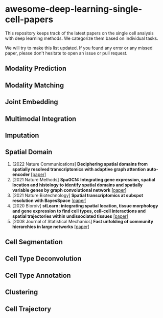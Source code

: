 # awesome-deep-learning-single-cell-papers

This repository keeps track of the latest papers on the single cell analysis with deep learning methods. We categorize them based on individual tasks.

We will try to make this list updated. If you found any error or any missed paper, please don't hesitate to open an issue or pull request.

## Modality Prediction


## Modality Matching


## Joint Embedding


## Multimodal Integration


## Imputation


## Spatial Domain
1. [2022 Nature Communications] **Deciphering spatial domains from spatially resolved transcriptomics with adaptive graph attention auto-encoder** [[paper]](https://www.nature.com/articles/s41467-022-29439-6)
1. [2021 Nature Methods] **SpaGCN: Integrating gene expression, spatial location and histology to identify spatial domains and spatially variable genes by graph convolutional network** [[paper]](https://www.nature.com/articles/s41592-021-01255-8)
1. [2021 Nature Biotechnology] **Spatial transcriptomics at subspot resolution with BayesSpace** [[paper]](https://www.nature.com/articles/s41587-021-00935-2)
1. [2020 Biorxiv] **stLearn: integrating spatial location, tissue morphology and gene expression to find cell types, cell-cell interactions and spatial trajectories within undissociated tissues** [[paper]](https://www.biorxiv.org/content/10.1101/2020.05.31.125658v1)
1. [2008 Journal of Statistical Mechanics] **Fast unfolding of community hierarchies in large networks** [[paper]](https://iopscience.iop.org/article/10.1088/1742-5468/2008/10/P10008)



## Cell Segmentation


## Cell Type Deconvolution


## Cell Type Annotation 


## Clustering


## Cell Trajectory 


